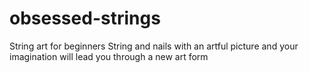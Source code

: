 # obsessed-strings
String art for beginners
String and nails with an artful picture and your imagination will lead you through a new art form
